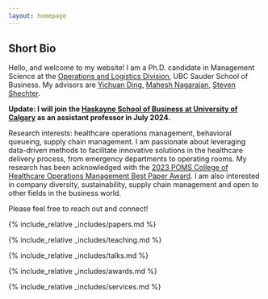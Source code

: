 ```yaml
---
layout: homepage
---
```


## Short Bio

Hello, and welcome to my website! I am a Ph.D. candidate in Management Science at the [Operations and Logistics Division](https://www.sauder.ubc.ca/thought-leadership/divisions/operations-and-logistics), UBC Sauder School of Business. My advisors are [Yichuan Ding](https://www.mcgill.ca/desautels/yichuan-daniel-ding), [Mahesh Nagarajan](https://www.sauder.ubc.ca/people/mahesh-nagarajan), [Steven Shechter](https://www.sauder.ubc.ca/people/steven-shechter). 

**Update: I will join the [Haskayne School of Business at University of Calgary](https://haskayne.ucalgary.ca/) as an assistant professor in July 2024.**

Research interests: healthcare operations management, behavioral queueing, supply chain management. I am passionate about leveraging data-driven methods to facilitate innovative solutions in the healthcare delivery process, from emergency departments to operating rooms. My research has been acknowledged with the [2023 POMS College of Healthcare Operations Management Best Paper Award](https://www.linkedin.com/posts/xin-david-ding-5b5b618_conference-education-poms-activity-7067906007045156864-xIVs?utm_source=share&utm_medium=member_desktop). I am also interested in company diversity, sustainability, supply chain management and open to other fields in the business world. 

Please feel free to reach out and connect!


{% include_relative _includes/papers.md %}

{% include_relative _includes/teaching.md %}

{% include_relative _includes/talks.md %}

{% include_relative _includes/awards.md %}

{% include_relative _includes/services.md %}



